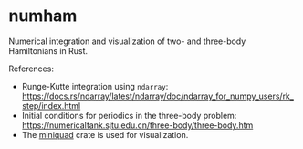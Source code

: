 # numham

Numerical integration and visualization of two- and three-body Hamiltonians in Rust.

References:
- Runge-Kutte integration using `ndarray`: https://docs.rs/ndarray/latest/ndarray/doc/ndarray_for_numpy_users/rk_step/index.html
- Initial conditions for periodics in the three-body problem: https://numericaltank.sjtu.edu.cn/three-body/three-body.htm
- The [miniquad](https://github.com/not-fl3/miniquad) crate is used for visualization.
